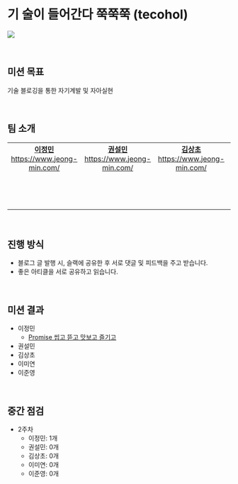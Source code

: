 # 기 술이 들어간다 쭉쭉쭉 (tecohol)

![](https://kaka0.net/data/file/humor/2097782907_OzwuQrpY_image.jpg)

&nbsp;

## 미션 목표

기술 블로깅을 통한 자기계발 및 자아실현

&nbsp;

## 팀 소개

<table width="100%" align="center">
  <tr>
    <td align="center" valign="top" width="20%">
      <a href="https://github.com/danmin20">
        <img src="https://avatars.githubusercontent.com/u/50590192?v=4" alt=""/>
        <br />
        <b>이정민</b>
        <br />
        <a href="https://www.jeong-min.com/">
          https://www.jeong-min.com/
        </a>
      </a>
    </td>
    <td align="center" valign="top" width="20%">
      <a href="https://github.com/stat-kwon">
        <img src="https://avatars.githubusercontent.com/u/83386688?v=4" alt=""/>
        <br />
        <b>권설민</b>
        <br />
        <a href="https://www.jeong-min.com/">
          https://www.jeong-min.com/
        </a>
      </a>
    </td>
    <td align="center" valign="top" width="20%">
      <a href="https://github.com/danmin20">
        <img src="https://avatars.githubusercontent.com/u/50590192?v=4" alt=""/>
        <br />
        <b>김상초</b>
        <br />
        <a href="https://www.jeong-min.com/">
          https://www.jeong-min.com/
        </a>
      </a>
    </td>
    <td align="center" valign="top" width="20%">
      <a href="https://github.com/danmin20">
        <img src="https://avatars.githubusercontent.com/u/50590192?v=4" alt=""/>
        <br />
        <b>이미연</b>
        <br />
        <a href="https://www.jeong-min.com/">
          https://www.jeong-min.com/
        </a>
      </a>
    </td>
    <td align="center" valign="top" width="20%">
      <a href="https://github.com/Lee-Jun-Young">
        <img src="https://avatars.githubusercontent.com/u/47595801?v=4" alt=""/>
        <br />
        <b>이준영</b>
        <br />
        <a href="https://snownow.tistory.com/">
            블로그
        </a>
      </a>
    </td>
  </tr>
</table>

&nbsp;

## 진행 방식

- 블로그 글 발행 시, 슬랙에 공유한 후 서로 댓글 및 피드백을 주고 받습니다.
- 좋은 아티클을 서로 공유하고 읽습니다.

&nbsp;

## 미션 결과

- 이정민
  - [Promise 씹고 뜯고 맛보고 즐기고](https://www.jeong-min.com/67-%08promise/)
- 권설민
- 김상초
- 이미연
- 이준영

&nbsp;

## 중간 점검
- 2주차
  - 이정민: 1개
  - 권설민: 0개
  - 김상초: 0개
  - 이미연: 0개
  - 이준영: 0개
